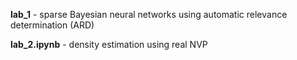 **lab_1** - sparse Bayesian neural networks using automatic relevance determination (ARD)

**lab_2.ipynb** - density estimation using real NVP
